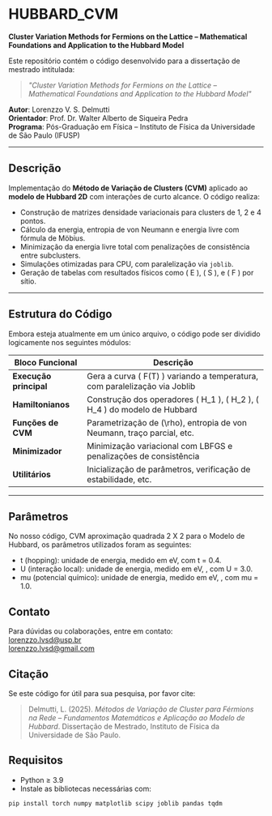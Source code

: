 # HUBBARD_CVM

**Cluster Variation Methods for Fermions on the Lattice – Mathematical Foundations and Application to the Hubbard Model**

Este repositório contém o código desenvolvido para a dissertação de mestrado intitulada:

> _"Cluster Variation Methods for Fermions on the Lattice – Mathematical Foundations and Application to the Hubbard Model"_

**Autor**: Lorenzzo V. S. Delmutti  
**Orientador**: Prof. Dr. Walter Alberto de Siqueira Pedra  
**Programa**: Pós-Graduação em Física – Instituto de Física da Universidade de São Paulo (IFUSP)

---

## Descrição

Implementação do **Método de Variação de Clusters (CVM)** aplicado ao **modelo de Hubbard 2D** com interações de curto alcance. O código realiza:

- Construção de matrizes densidade variacionais para clusters de 1, 2 e 4 pontos.
- Cálculo da energia, entropia de von Neumann e energia livre com fórmula de Möbius.
- Minimização da energia livre total com penalizações de consistência entre subclusters.
- Simulações otimizadas para CPU, com paralelização via `joblib`.
- Geração de tabelas com resultados físicos como \( E \), \( S \), e \( F \) por sítio.

---

## Estrutura do Código

Embora esteja atualmente em um único arquivo, o código pode ser dividido logicamente nos seguintes módulos:

| Bloco Funcional              | Descrição                                                                 |
|-----------------------------|---------------------------------------------------------------------------|
| **Execução principal**       | Gera a curva \( F(T) \) variando a temperatura, com paralelização via Joblib |
| **Hamiltonianos**            | Construção dos operadores \( H_1 \), \( H_2 \), \( H_4 \) do modelo de Hubbard |
| **Funções de CVM**           | Parametrização de \(\rho\), entropia de von Neumann, traço parcial, etc. |
| **Minimizador**              | Minimização variacional com LBFGS e penalizações de consistência         |
| **Utilitários**              | Inicialização de parâmetros, verificação de estabilidade, etc.           |

---

## Parâmetros

No nosso código, CVM aproximação quadrada 2 X 2 para o Modelo de Hubbard, os parâmetros utilizados foram as seguintes:


- t (hopping): unidade de energia, medido em eV, com t = 0.4.
- U (interação local): unidade de energia, medido em eV, , com U = 3.0.
- mu (potencial químico): unidade de energia, medido em eV, , com mu = 1.0.


## Contato

Para dúvidas ou colaborações, entre em contato:  
lorenzzo.lvsd@usp.br  
lorenzzo.lvsd@gmail.com



## Citação

Se este código for útil para sua pesquisa, por favor cite:

> Delmutti, L. (2025). _Métodos de Variação de Cluster para Férmions na Rede – Fundamentos Matemáticos e Aplicação ao Modelo de Hubbard_. Dissertação de Mestrado, Instituto de Física da Universidade de São Paulo.


## Requisitos

- Python ≥ 3.9  
- Instale as bibliotecas necessárias com:

```bash
pip install torch numpy matplotlib scipy joblib pandas tqdm

